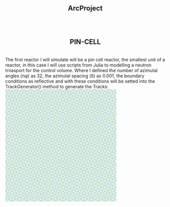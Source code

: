 <h2 align="center">ArcProject</h2>

<p align="center"The project Arc is a agglomerate of repositories write with Julia, Python and R for the study of nuclear reactors.
</p>
<br>
<br>
<h2 align="center">PIN-CELL</h2>
<br>
The first reactor I will simulate will be a pin cell reactor, the smallest unit of a reactor, in this case I will use scripts from Julia to modelling a neutron trnasport for the control volume. 
Where I defined the number of azimutal angles (nφ) as 32, the azimutal spacing (δ) as 0.001, the boundary conditions as reflective and with these conditions will be setted into the TrackGenerator() method to generate the Tracks:
<br> 
<img src="pincell-tracks.png" width="350" alt="accessibility text">

